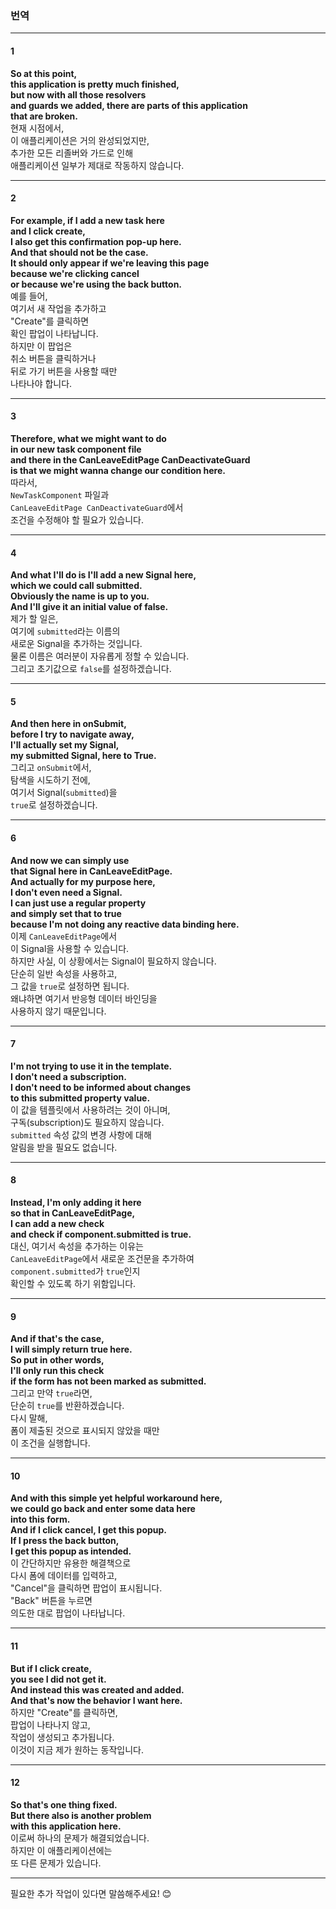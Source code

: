 ### 번역

---

#### 1
**So at this point,**  
**this application is pretty much finished,**  
**but now with all those resolvers**  
**and guards we added, there are parts of this application**  
**that are broken.**  
현재 시점에서,  
이 애플리케이션은 거의 완성되었지만,  
추가한 모든 리졸버와 가드로 인해  
애플리케이션 일부가 제대로 작동하지 않습니다.

---

#### 2
**For example, if I add a new task here**  
**and I click create,**  
**I also get this confirmation pop-up here.**  
**And that should not be the case.**  
**It should only appear if we're leaving this page**  
**because we're clicking cancel**  
**or because we're using the back button.**  
예를 들어,  
여기서 새 작업을 추가하고  
"Create"를 클릭하면  
확인 팝업이 나타납니다.  
하지만 이 팝업은  
취소 버튼을 클릭하거나  
뒤로 가기 버튼을 사용할 때만  
나타나야 합니다.

---

#### 3
**Therefore, what we might want to do**  
**in our new task component file**  
**and there in the CanLeaveEditPage CanDeactivateGuard**  
**is that we might wanna change our condition here.**  
따라서,  
`NewTaskComponent` 파일과  
`CanLeaveEditPage CanDeactivateGuard`에서  
조건을 수정해야 할 필요가 있습니다.

---

#### 4
**And what I'll do is I'll add a new Signal here,**  
**which we could call submitted.**  
**Obviously the name is up to you.**  
**And I'll give it an initial value of false.**  
제가 할 일은,  
여기에 `submitted`라는 이름의  
새로운 Signal을 추가하는 것입니다.  
물론 이름은 여러분이 자유롭게 정할 수 있습니다.  
그리고 초기값으로 `false`를 설정하겠습니다.

---

#### 5
**And then here in onSubmit,**  
**before I try to navigate away,**  
**I'll actually set my Signal,**  
**my submitted Signal, here to True.**  
그리고 `onSubmit`에서,  
탐색을 시도하기 전에,  
여기서 Signal(`submitted`)을  
`true`로 설정하겠습니다.

---

#### 6
**And now we can simply use**  
**that Signal here in CanLeaveEditPage.**  
**And actually for my purpose here,**  
**I don't even need a Signal.**  
**I can just use a regular property**  
**and simply set that to true**  
**because I'm not doing any reactive data binding here.**  
이제 `CanLeaveEditPage`에서  
이 Signal을 사용할 수 있습니다.  
하지만 사실, 이 상황에서는 Signal이 필요하지 않습니다.  
단순히 일반 속성을 사용하고,  
그 값을 `true`로 설정하면 됩니다.  
왜냐하면 여기서 반응형 데이터 바인딩을  
사용하지 않기 때문입니다.

---

#### 7
**I'm not trying to use it in the template.**  
**I don't need a subscription.**  
**I don't need to be informed about changes**  
**to this submitted property value.**  
이 값을 템플릿에서 사용하려는 것이 아니며,  
구독(subscription)도 필요하지 않습니다.  
`submitted` 속성 값의 변경 사항에 대해  
알림을 받을 필요도 없습니다.

---

#### 8
**Instead, I'm only adding it here**  
**so that in CanLeaveEditPage,**  
**I can add a new check**  
**and check if component.submitted is true.**  
대신, 여기서 속성을 추가하는 이유는  
`CanLeaveEditPage`에서 새로운 조건문을 추가하여  
`component.submitted`가 `true`인지  
확인할 수 있도록 하기 위함입니다.

---

#### 9
**And if that's the case,**  
**I will simply return true here.**  
**So put in other words,**  
**I'll only run this check**  
**if the form has not been marked as submitted.**  
그리고 만약 `true`라면,  
단순히 `true`를 반환하겠습니다.  
다시 말해,  
폼이 제출된 것으로 표시되지 않았을 때만  
이 조건을 실행합니다.

---

#### 10
**And with this simple yet helpful workaround here,**  
**we could go back and enter some data here**  
**into this form.**  
**And if I click cancel, I get this popup.**  
**If I press the back button,**  
**I get this popup as intended.**  
이 간단하지만 유용한 해결책으로  
다시 폼에 데이터를 입력하고,  
"Cancel"을 클릭하면 팝업이 표시됩니다.  
"Back" 버튼을 누르면  
의도한 대로 팝업이 나타납니다.

---

#### 11
**But if I click create,**  
**you see I did not get it.**  
**And instead this was created and added.**  
**And that's now the behavior I want here.**  
하지만 "Create"를 클릭하면,  
팝업이 나타나지 않고,  
작업이 생성되고 추가됩니다.  
이것이 지금 제가 원하는 동작입니다.

---

#### 12
**So that's one thing fixed.**  
**But there also is another problem**  
**with this application here.**  
이로써 하나의 문제가 해결되었습니다.  
하지만 이 애플리케이션에는  
또 다른 문제가 있습니다.

---

필요한 추가 작업이 있다면 말씀해주세요! 😊
